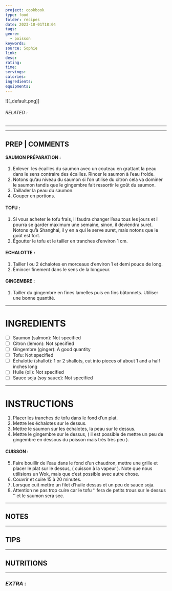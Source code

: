 ```yaml
---
project: cookbook
type: food
folder: recipes
date: 2023-10-01T18:04
tags: 
genre:
  - poisson
keywords: 
source: Sophie
link: 
desc: 
rating: 
time: 
servings: 
calories: 
ingredients: 
equipments:
---
```


![[_default.png]]
###### *RELATED* : 
---


---
## PREP | COMMENTS

#### **SAUMON PRÉPARATION :**

1. Enlever  les écailles du saumon avec un couteau en grattant la peau dans le sens contraire des écailles. Rincer le saumon à l’eau froide.
2. Notons qu’au niveau du saumon si l’on utilise du citron cela va dominer le saumon tandis que le gingembre fait ressortir le goût du saumon.
3. Taillader la peau du saumon.
4. Couper en portions.

#### **TOFU :**

1. Si vous acheter le tofu frais, il faudra changer l’eau tous les jours et il pourra se garder maximum une semaine, sinon, il deviendra suret. Notons qu’à Shanghai, il y en a qui le serve suret, mais notons que le goût est fort.
2. Égoutter le tofu et le tailler en tranches d’environ 1 cm.

#### **ECHALOTTE :**

1. Tailler l ou 2 échalotes en morceaux d’environ 1 et demi pouce de long.
2. Émincer finement dans le sens de la longueur.

#### **GINGEMBRE :**

1. Tailler du gingembre en fines lamelles puis en fins bâtonnets. Utiliser une bonne quantité.

---
# INGREDIENTS

- [ ] Saumon (salmon): Not specified
- [ ] Citron (lemon): Not specified
- [ ] Gingembre (ginger): A good quantity
- [ ] Tofu: Not specified
- [ ] Échalotte (shallot): 1 or 2 shallots, cut into pieces of about 1 and a half inches long
- [ ] Huile (oil): Not specified
- [ ] Sauce soja (soy sauce): Not specified

---
# INSTRUCTIONS

1. Placer les tranches de tofu dans le fond d’un plat.
2. Mettre les échalotes sur le dessus.
3. Mettre le saumon sur les échalotes, la peau sur le dessus.
4. Mettre le gingembre sur le dessus, ( il est possible de mettre un peu de gingembre en dessous du poisson mais très très peu ).

#### **CUISSON :**

5. Faire bouillir de l’eau dans le fond d’un chaudron, mettre une grille et placer le plat sur le dessus, ( cuisson à la vapeur ). Note que nous utilisions un Wok, mais que c’est possible avec autre chose.
6. Couvrir et cuire 15 à 20 minutes.
7. Lorsque cuit mettre un filet d’huile dessus et un peu de sauce soja.
8. Attention ne pas trop cuire car le tofu ‘’ fera de petits trous sur le dessus ‘’ et le saumon sera sec.

---
## NOTES



---
## TIPS



---
## NUTRITIONS



---
### *EXTRA* :



